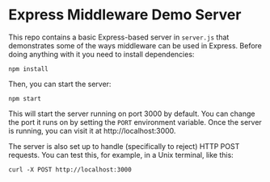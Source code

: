 # Express Middleware Demo Server

This repo contains a basic Express-based server in `server.js` that demonstrates some of the ways middleware can be used in Express.  Before doing anything with it you need to install dependencies:
```
npm install
```

Then, you can start the server:
```
npm start
```
This will start the server running on port 3000 by default.  You can change the port it runs on by setting the `PORT` environment variable.  Once the server is running, you can visit it at http://localhost:3000.

The server is also set up to handle (specifically to reject) HTTP POST requests.  You can test this, for example, in a Unix terminal, like this:
```
curl -X POST http://localhost:3000
```
